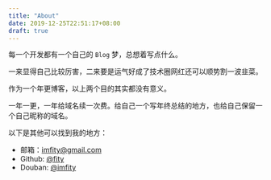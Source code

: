 ```yaml
---
title: "About"
date: 2019-12-25T22:51:17+08:00
draft: true
---
```


每一个开发都有一个自己的 `Blog` 梦，总想着写点什么。

一来显得自己比较厉害，二来要是运气好成了技术圈网红还可以顺势割一波韭菜。

作为一个年更博客，以上两个目的其实都没有意义。

一年一更，一年给域名续一次费。给自己一个写年终总结的地方，也给自己保留一个自己昵称的域名。

以下是其他可以找到我的地方：

- 邮箱：[imfity@gmail.com](mailto:imfity@gmail.com)
- Github: [@fity](https://github.com/fity)
- Douban: [@imfity](https://www.douban.com/people/imfity/)

